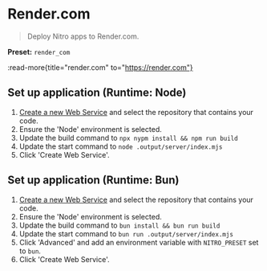# Render.com

> Deploy Nitro apps to Render.com.

**Preset:** `render_com`

:read-more{title="render.com" to="https://render.com"}

## Set up application (Runtime: Node)

1. [Create a new Web Service](https://dashboard.render.com/select-repo?type=web) and select the repository that contains your code.
2. Ensure the 'Node' environment is selected.
3. Update the build command to `npx nypm install && npm run build`
4. Update the start command to `node .output/server/index.mjs`
5. Click 'Create Web Service'.

## Set up application (Runtime: Bun)

1. [Create a new Web Service](https://dashboard.render.com/select-repo?type=web) and select the repository that contains your code.
2. Ensure the 'Node' environment is selected.
3. Update the build command to `bun install && bun run build`
4. Update the start command to `bun run .output/server/index.mjs`
5. Click 'Advanced' and add an environment variable with `NITRO_PRESET` set to `bun`.
6. Click 'Create Web Service'.
